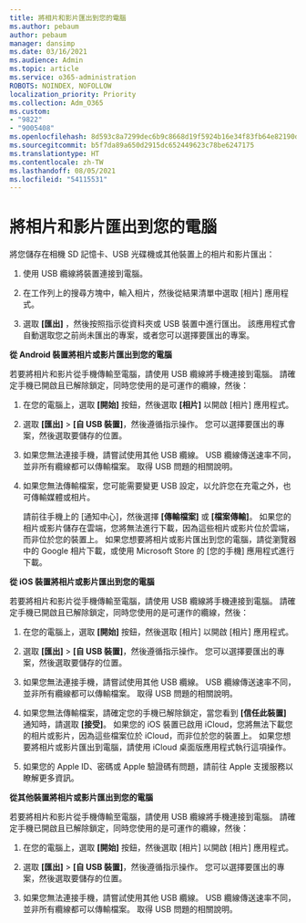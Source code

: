 ```yaml
---
title: 將相片和影片匯出到您的電腦
ms.author: pebaum
author: pebaum
manager: dansimp
ms.date: 03/16/2021
ms.audience: Admin
ms.topic: article
ms.service: o365-administration
ROBOTS: NOINDEX, NOFOLLOW
localization_priority: Priority
ms.collection: Adm_O365
ms.custom:
- "9822"
- "9005408"
ms.openlocfilehash: 8d593c8a7299dec6b9c8668d19f5924b16e34f83fb64e82190dcf4d2666fecb6
ms.sourcegitcommit: b5f7da89a650d2915dc652449623c78be6247175
ms.translationtype: HT
ms.contentlocale: zh-TW
ms.lasthandoff: 08/05/2021
ms.locfileid: "54115531"
---
```

# <a name="import-photos-and-videos-to-your-pc"></a>將相片和影片匯出到您的電腦

將您儲存在相機 SD 記憶卡、USB 光碟機或其他裝置上的相片和影片匯出：

1. 使用 USB 纜線將裝置連接到電腦。

1. 在工作列上的搜尋方塊中，輸入相片，然後從結果清單中選取 [相片] 應用程式。

1. 選取 **[匯出]** ，然後按照指示從資料夾或 USB 裝置中進行匯出。 該應用程式會自動選取您之前尚未匯出的專案，或者您可以選擇要匯出的專案。

**從 Android 裝置將相片或影片匯出到您的電腦**

若要將相片和影片從手機傳輸至電腦，請使用 USB 纜線將手機連接到電腦。 請確定手機已開啟且已解除鎖定，同時您使用的是可運作的纜線，然後：

1. 在您的電腦上，選取 **[開始]** 按鈕，然後選取 **[相片]** 以開啟 [相片] 應用程式。

1. 選取 **[匯出]** > **[自 USB 裝置]**，然後遵循指示操作。 您可以選擇要匯出的專案，然後選取要儲存的位置。

1. 如果您無法連接手機，請嘗試使用其他 USB 纜線。 USB 纜線傳送速率不同，並非所有纜線都可以傳輸檔案。 取得 USB 問題的相關說明。

1. 如果您無法傳輸檔案，您可能需要變更 USB 設定，以允許您在充電之外，也可傳輸媒體或相片。 

    請前往手機上的 [通知中心]，然後選擇 **[傳輸檔案]** 或 **[檔案傳輸]**。 如果您的相片或影片儲存在雲端，您將無法進行下載，因為這些相片或影片位於雲端，而非位於您的裝置上。 如果您想要將相片或影片匯出到您的電腦，請從瀏覽器中的 Google 相片下載，或使用 Microsoft Store 的 [您的手機] 應用程式進行下載。

**從 iOS 裝置將相片或影片匯出到您的電腦**

若要將相片和影片從手機傳輸至電腦，請使用 USB 纜線將手機連接到電腦。 請確定手機已開啟且已解除鎖定，同時您使用的是可運作的纜線，然後：

1. 在您的電腦上，選取 **[開始]** 按鈕，然後選取 [相片] 以開啟 [相片] 應用程式。

1. 選取 **[匯出]** > **[自 USB 裝置]**，然後遵循指示操作。 您可以選擇要匯出的專案，然後選取要儲存的位置。

1. 如果您無法連接手機，請嘗試使用其他 USB 纜線。 USB 纜線傳送速率不同，並非所有纜線都可以傳輸檔案。 取得 USB 問題的相關說明。

1. 如果您無法傳輸檔案，請確定您的手機已解除鎖定，當您看到 **[信任此裝置]** 通知時，請選取 **[接受]**。 如果您的 iOS 裝置已啟用 iCloud，您將無法下載您的相片或影片，因為這些檔案位於 iCloud，而非位於您的裝置上。 如果您想要將相片或影片匯出到電腦，請使用 iCloud 桌面版應用程式執行這項操作。

1. 如果您的 Apple ID、密碼或 Apple 驗證碼有問題，請前往 Apple 支援服務以瞭解更多資訊。

**從其他裝置將相片或影片匯出到您的電腦**

若要將相片和影片從手機傳輸至電腦，請使用 USB 纜線將手機連接到電腦。 請確定手機已開啟且已解除鎖定，同時您使用的是可運作的纜線，然後：

1. 在您的電腦上，選取 **[開始]** 按鈕，然後選取 [相片] 以開啟 [相片] 應用程式。

1. 選取 **[匯出]** > **[自 USB 裝置]**，然後遵循指示操作。 您可以選擇要匯出的專案，然後選取要儲存的位置。

1. 如果您無法連接手機，請嘗試使用其他 USB 纜線。 USB 纜線傳送速率不同，並非所有纜線都可以傳輸檔案。 取得 USB 問題的相關說明。


